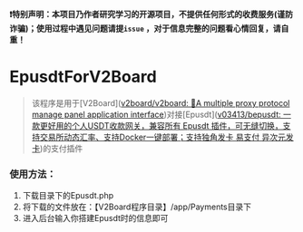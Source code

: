 **❗️特别声明：本项目乃作者研究学习的开源项目，不提供任何形式的收费服务(谨防诈骗)；使用过程中遇见问题请提`issue` ，对于信息完整的问题看心情回复，请自重！**

# EpusdtForV2Board

> 该程序是用于[V2Board]([v2board/v2board: 🚀A multiple proxy protocol manage panel application interface](https://github.com/v2board/v2board))对接[Epusdt]([v03413/bepusdt: 一款更好用的个人USDT收款网关，兼容所有 Epusdt 插件，可无缝切换，支持交易所动态汇率、支持Docker一键部署；支持独角发卡 易支付 异次元发卡](https://github.com/v03413/bepusdt))的支付插件

### 使用方法：

1. 下载目录下的Epusdt.php
2. 将下载的文件放在：【V2Board程序目录】/app/Payments目录下
3. 进入后台输入你搭建Epusdt时的信息即可

